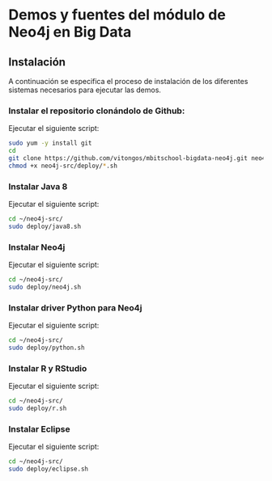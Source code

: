 Demos y fuentes del módulo de Neo4j en Big Data
===============================================

Instalación
-----------

A continuación se especifica el proceso de instalación de los diferentes sistemas necesarios para ejecutar las demos.

### Instalar el repositorio clonándolo de Github:
Ejecutar el siguiente script:
```bash
sudo yum -y install git
cd
git clone https://github.com/vitongos/mbitschool-bigdata-neo4j.git neo4j-src
chmod +x neo4j-src/deploy/*.sh
```

### Instalar Java 8
Ejecutar el siguiente script:
```bash
cd ~/neo4j-src/
sudo deploy/java8.sh
```

### Instalar Neo4j
Ejecutar el siguiente script:
```bash
cd ~/neo4j-src/
sudo deploy/neo4j.sh
```

### Instalar driver Python para Neo4j 
Ejecutar el siguiente script:
```bash
cd ~/neo4j-src/
sudo deploy/python.sh
```

### Instalar R y RStudio
Ejecutar el siguiente script:
```bash
cd ~/neo4j-src/
sudo deploy/r.sh
```

### Instalar Eclipse
Ejecutar el siguiente script:
```bash
cd ~/neo4j-src/
sudo deploy/eclipse.sh
```

